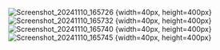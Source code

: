 ![Screenshot_20241110_165726](https://github.com/user-attachments/assets/e981a9d6-45af-40c1-b187-bd1f64f2da43) {width=40px, height=400px}
![Screenshot_20241110_165732](https://github.com/user-attachments/assets/8748c86f-5aaf-44ff-a1a5-ace2763d8a76) {width=40px, height=400px}
![Screenshot_20241110_165740](https://github.com/user-attachments/assets/791bd1ad-8878-4216-8b9e-2b9c52ea8877) {width=40px, height=400px}
![Screenshot_20241110_165745](https://github.com/user-attachments/assets/b75d1669-9295-40c5-8bd9-6e68ee77be72) {width=40px, height=400px}
